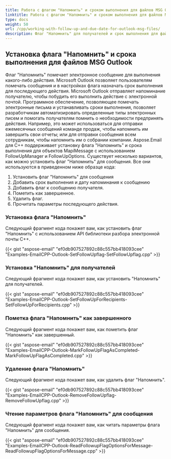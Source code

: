 ```yaml
---
title: Работа с флагом "Напомнить" и сроком выполнения для файлов MSG Outlook на C++
linktitle: Работа с флагом "Напомнить" и сроком выполнения для файлов MSG Outlook
type: docs
weight: 50
url: /cpp/working-with-follow-up-and-due-date-for-outlook-msg-files/
description: Флаг "Напомнить" для получателей и срок выполнения для файлов MSG Outlook могут быть установлены или удалены с использованием API библиотеки разбора электронной почты C++.
---
```


## **Установка флага "Напомнить" и срока выполнения для файлов MSG Outlook**
Флаг "Напомнить" помечает электронное сообщение для выполнения какого-либо действия. Microsoft Outlook позволяет пользователям помечать сообщения и в настройках флага назначать срок выполнения для последующего действия. Microsoft Outlook отправляет напоминание получателю, чтобы побудить его выполнить действие с электронной почтой. Программное обеспечение, позволяющее помечать электронные письма и устанавливать сроки выполнения, позволяет разработчикам автоматизировать определенные типы электронных писем и помогать получателям помнить о необходимости предпринять действия. Например, это может использоваться для отправки ежемесячных сообщений команде продаж, чтобы напомнить им завершить свои отчеты; или для отправки сообщения всем сотрудникам, чтобы напомнить им о собрании компании. Aspose.Email для C++ поддерживает установку флага "Напомнить" и срока выполнения для объектов MapiMessage с использованием FollowUpManager и FollowUpOptions. Существует несколько вариантов, как можно установить флаг "Напомнить" для сообщения. Все они используются в приведенном ниже образце кода:

1. Установить флаг "Напомнить" для сообщения
2. Добавить срок выполнения и дату напоминания к сообщению
3. Добавить флаг к сообщению получателя.
4. Пометить как завершенное.
5. Удалить флаг.
6. Прочитать параметры последующего действия.

### **Установка флага "Напомнить"**
Следующий фрагмент кода покажет вам, как установить флаг "Напомнить" с использованием API библиотеки разбора электронной почты C++.

{{< gist "aspose-email" "ef0db907527892c88c557bb418093cee" "Examples-EmailCPP-Outlook-SetFollowUpflag-SetFollowUpflag.cpp" >}}

### **Установка "Напомнить" для получателей**
Следующий фрагмент кода покажет вам, как установить "Напомнить" для получателей.

{{< gist "aspose-email" "ef0db907527892c88c557bb418093cee" "Examples-EmailCPP-Outlook-SetFollowUpForRecipients-SetFollowUpForRecipients.cpp" >}}

### **Пометка флага "Напомнить" как завершенного**
Следующий фрагмент кода покажет вам, как пометить флаг "Напомнить" как завершенный.

{{< gist "aspose-email" "ef0db907527892c88c557bb418093cee" "Examples-EmailCPP-Outlook-MarkFollowUpFlagAsCompleted-MarkFollowUpFlagAsCompleted.cpp" >}}

### **Удаление флага "Напомнить"**
Следующий фрагмент кода покажет вам, как удалить флаг "Напомнить".

{{< gist "aspose-email" "ef0db907527892c88c557bb418093cee" "Examples-EmailCPP-Outlook-RemoveFollowUpflag-RemoveFollowUpflag.cpp" >}}

### **Чтение параметров флага "Напомнить" для сообщения**
Следующий фрагмент кода покажет вам, как читать параметры флага "Напомнить" для сообщения.

{{< gist "aspose-email" "ef0db907527892c88c557bb418093cee" "Examples-EmailCPP-Outlook-ReadFollowupFlagOptionsForMessage-ReadFollowupFlagOptionsForMessage.cpp" >}}
